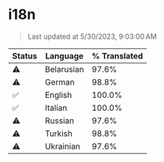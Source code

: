 # i18n

> Last updated at 5/30/2023, 9:03:00 AM

| Status | Language | % Translated |
| --- | --- | --- |
| ⚠️ | Belarusian | 97.6% |
| ⚠️ | German | 98.8% |
| ✅ | English | 100.0% |
| ✅ | Italian | 100.0% |
| ⚠️ | Russian | 97.6% |
| ⚠️ | Turkish | 98.8% |
| ⚠️ | Ukrainian | 97.6% |